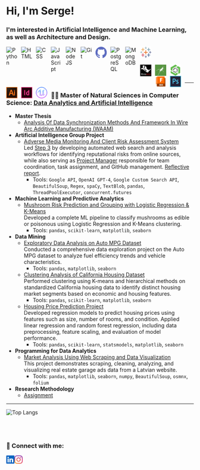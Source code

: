 <h1>Hi, I'm Serge!</h1>
<h3>I'm interested in Artificial Intelligence and Machine Learning, as well as Architecture and Design.</h3>

<img align="left" alt="Python" width="30px" style="padding-right:10px;" src="https://cdn.jsdelivr.net/gh/devicons/devicon@latest/icons/python/python-original.svg" />
<img align="left" alt="HTML" width="30px" style="padding-right:10px;" src="https://cdn.jsdelivr.net/gh/devicons/devicon/icons/html5/html5-plain.svg" />
<img align="left" alt="CSS" width="30px" style="padding-right:10px;" src="https://cdn.jsdelivr.net/gh/devicons/devicon/icons/css3/css3-plain.svg" />
<img align="left" alt="JavaScript" width="30px" style="padding-right:10px;" src="https://cdn.jsdelivr.net/gh/devicons/devicon/icons/javascript/javascript-plain.svg" />
<img align="left" alt="NodeJS" width="30px" style="padding-right:10px;" src="https://cdn.jsdelivr.net/gh/devicons/devicon/icons/nodejs/nodejs-original.svg" />
<img align="left" alt="Git" width="30px" style="padding-right:10px;" src="https://cdn.jsdelivr.net/gh/devicons/devicon/icons/git/git-original.svg" />
<img align="left" alt="GitHub" width="30px" style="padding-right:10px;" src="https://github.com/SergejsKopils/Assets/blob/main/icon/github-icon-2.svg" />
<img align="left" alt="PostgreSQL" width="30px" style="padding-right:10px;" src="https://cdn.jsdelivr.net/gh/devicons/devicon@latest/icons/postgresql/postgresql-original.svg"/>
<img align="left" alt="MongoDB" width="30px" style="padding-right:10px;" src="https://cdn.jsdelivr.net/gh/devicons/devicon@latest/icons/mongodb/mongodb-original-wordmark.svg"/>
<img align="left" alt="Tableau" width="30px" style="padding-right:10px;" src="https://github.com/SergejsKopils/Assets/blob/main/icon/tableau-software.svg" />
          
<br><br>

<img align="left" alt="Rhino 3D Logo" width="30" style="padding-right:10px;" src="https://raw.githubusercontent.com/SergejsKopils/Assets/main/icon/rhinoceros-3d-seeklogo.png"/>
<img align="left" alt="Grasshopper Logo" width="30" style="padding-right:10px;" src="https://github.com/SergejsKopils/Assets/blob/main/icon/grasshopper-3d-seeklogo.png"/>
<img align="left" alt="OnshapeLogo" width="30" style="padding-right:10px;" src="https://github.com/SergejsKopils/Assets/blob/main/icon/Onshape%20logo.png"/>
<img align="left" alt="Fusion 360 Logo" width="30" style="padding-right:10px;" src="https://github.com/SergejsKopils/Assets/blob/main/icon/autodesk-fusion-360-logo-png_seeklogo-482400.png"/>
<img align="left" alt="Photoshop" width="30px" style="padding-right:10px;" src="https://github.com/SergejsKopils/Assets/blob/main/icon/Photoshop_2.png" />
<img align="left" alt="Illustrator" width="30px" style="padding-right:10px;" src="https://github.com/SergejsKopils/Assets/blob/main/icon/Illustrator_2.png"/>
<img align="left" alt="InDesign" width="30px" style="padding-right:10px;" src="https://github.com/SergejsKopils/Assets/blob/main/icon/InDesign_2.png"/>
<img align="left" alt="Unreal Engine" width="30px" style="padding-right:10px;" src="https://github.com/SergejsKopils/Assets/blob/main/icon/unreal-engine.png"/>

<br><br>

---

### 👨‍💻 Master of Natural Sciences in Computer Science: **[Data Analytics and Artificial Intelligence](https://tsi.lv/study_programmes/double-degree-in-computer-sciencedata-analytics-and-artificial-intelligence/)**


- <b>Master Thesis</b>
  - [Analysis Of Data Synchronization Methods And Framework In Wire Arc Additive Manufacturing (WAAM)](https://github.com/SergejsKopils/TSI-Institute/tree/main/TSI-Thesis-waam-sync-anomaly-framework)</b>
- <b>Artificial Intelligence Group Project</b>
  - [Adverse Media Monitoring And Client Risk Assessment System](https://github.com/SergejsKopils/Artificial-Intelligence-Group-Project)  
    Led [Step 3](https://github.com/SergejsKopils/Artificial-Intelligence-Group-Project/blob/main/Step_1_Step_2_Step_3_Step_4_sanction_list.ipynb) by developing automated web search and analysis workflows for identifying reputational risks from online sources, while also serving as [Project Manager](https://github.com/SergejsKopils/Artificial-Intelligence-Group-Project/tree/main/Memo) responsible for team coordination, task assignment, and GitHub management. [Reflective report](https://github.com/SergejsKopils/Assets/blob/main/docs/Sergejs_Kopils_ST83519_Reflective_Report.pdf).
    - Tools: `Google API`, `OpenAI GPT-4`, `Google Custom Search API`, `BeautifulSoup`, `Regex`, `spaCy`, `TextBlob`, `pandas`, `ThreadPoolExecutor`, `concurrent.futures`
- <b>Machine Learning and Predictive Analytics</b>
  - [Mushroom Risk Prediction and Grouping with Logistic Regression & K-Means](https://github.com/SergejsKopils/TSI-Institute/tree/main/TSI-Machine-Learning-and-Predictive-Analytics)  
    Developed a complete ML pipeline to classify mushrooms as edible or poisonous using Logistic Regression and K-Means clustering.  
    - Tools: `pandas`, `scikit-learn`, `matplotlib`, `seaborn`
- <b>Data Mining</b>
  - [Exploratory Data Analysis on Auto MPG Dataset](https://github.com/SergejsKopils/TSI-Institute/tree/main/TSI-Data-Mining/practice-1-data-exploration)  
    Conducted a comprehensive data exploration project on the Auto MPG dataset to analyze fuel efficiency trends and vehicle characteristics.
    - Tools: `pandas`, `matplotlib`, `seaborn`
  - [Clustering Analysis of California Housing Dataset](https://github.com/SergejsKopils/TSI-Institute/tree/main/TSI-Data-Mining/practice-2-cluster-analysis)  
    Performed clustering using K-means and hierarchical methods on standardized California housing data to identify distinct housing market segments based on economic and housing features.  
    - Tools: `pandas`, `scikit-learn`, `matplotlib`, `seaborn`
  - [Housing Price Prediction Project](https://github.com/SergejsKopils/TSI-Institute/tree/main/TSI-Data-Mining/practice-3-regression-analysis)  
    Developed regression models to predict housing prices using features such as size, number of rooms, and condition. Applied linear regression and random forest regression, including data preprocessing, feature scaling, and evaluation of model performance.  
    - Tools: `pandas`, `scikit-learn`, `statsmodels`, `matplotlib`, `seaborn`
- <b>Programming for Data Analytics</b>
  - [Market Analysis Using Web Scraping and Data Visualization](https://github.com/SergejsKopils/TSI-Institute/tree/main/TSI-Programming-for-Data-Analytics/Independent-Project)  
    This project demonstrates scraping, cleaning, analyzing, and visualizing real estate garage ads data from a Latvian website.
    - Tools: `pandas`, `matplotlib`, `seaborn`, `numpy`, `BeautifulSoup`, `osmnx`, `folium`
- <b>Research Methodology</b>
  - [Assignment](https://github.com/SergejsKopils/TSI-Institute/tree/main/TSI-Research-Methodology-continued)

---

![Top Langs](https://github-readme-stats.vercel.app/api/top-langs/?username=SergejsKopils&theme=tokyonight)

<br><br>
    
### 🤳 Connect with me:

[<img align="left" alt="sergejs-kopils | LinkedIn" width="22px" src="https://github.com/SergejsKopils/Assets/blob/main/icon/linkedin-icon-3.svg" />][linkedin]
[<img align="left" alt="sergejs.kopils | Instagram" width="22px" src="https://github.com/SergejsKopils/Assets/blob/main/icon/instagram-2016-5.svg" />][instagram]

[linkedin]: https://www.linkedin.com/in/sergejs-kopils  
[instagram]: https://www.instagram.com/sergejs.kopils  

<!--

 ### 🧰 Languages and Tools

<img align="left" alt="Python" width="30px" style="padding-right:10px;" src="https://cdn.jsdelivr.net/gh/devicons/devicon@latest/icons/python/python-original.svg" />
<img align="left" alt="HTML" width="30px" style="padding-right:10px;" src="https://cdn.jsdelivr.net/gh/devicons/devicon/icons/html5/html5-plain.svg" />
<img align="left" alt="CSS" width="30px" style="padding-right:10px;" src="https://cdn.jsdelivr.net/gh/devicons/devicon/icons/css3/css3-plain.svg" />
<img align="left" alt="JavaScript" width="30px" style="padding-right:10px;" src="https://cdn.jsdelivr.net/gh/devicons/devicon/icons/javascript/javascript-plain.svg" />
<img align="left" alt="NodeJS" width="30px" style="padding-right:10px;" src="https://cdn.jsdelivr.net/gh/devicons/devicon/icons/nodejs/nodejs-original.svg" />
<img align="left" alt="Git" width="30px" style="padding-right:10px;" src="https://cdn.jsdelivr.net/gh/devicons/devicon/icons/git/git-original.svg" />
<img align="left" alt="GitHub" width="30px" style="padding-right:10px;" src="https://github.com/SergejsKopils/Assets/blob/main/icon/github-icon-2.svg" />
<img align="left" alt="PostgreSQL" width="30px" style="padding-right:10px;" src="https://cdn.jsdelivr.net/gh/devicons/devicon@latest/icons/postgresql/postgresql-original.svg"/>
<img align="left" alt="MongoDB" width="30px" style="padding-right:10px;" src="https://cdn.jsdelivr.net/gh/devicons/devicon@latest/icons/mongodb/mongodb-original-wordmark.svg"/>
<img align="left" alt="Tableau" width="30px" style="padding-right:10px;" src="https://github.com/SergejsKopils/Assets/blob/main/icon/tableau-software.svg" />
          
<br><br>

<img align="left" alt="Rhino 3D Logo" width="30" style="padding-right:10px;" src="https://raw.githubusercontent.com/SergejsKopils/Assets/main/icon/rhinoceros-3d-seeklogo.png"/>
<img align="left" alt="Grasshopper Logo" width="30" style="padding-right:10px;" src="https://github.com/SergejsKopils/Assets/blob/main/icon/grasshopper-3d-seeklogo.png"/>
<img align="left" alt="OnshapeLogo" width="30" style="padding-right:10px;" src="https://github.com/SergejsKopils/Assets/blob/main/icon/Onshape%20logo.png"/>
<img align="left" alt="Fusion 360 Logo" width="30" style="padding-right:10px;" src="https://github.com/SergejsKopils/Assets/blob/main/icon/autodesk-fusion-360-logo-png_seeklogo-482400.png"/>
<img align="left" alt="Photoshop" width="30px" style="padding-right:10px;" src="https://github.com/SergejsKopils/Assets/blob/main/icon/Photoshop_2.png" />
<img align="left" alt="Illustrator" width="30px" style="padding-right:10px;" src="https://github.com/SergejsKopils/Assets/blob/main/icon/Illustrator_2.png"/>
<img align="left" alt="InDesign" width="30px" style="padding-right:10px;" src="https://github.com/SergejsKopils/Assets/blob/main/icon/InDesign_2.png"/>
<img align="left" alt="Unreal Engine" width="30px" style="padding-right:10px;" src="https://github.com/SergejsKopils/Assets/blob/main/icon/unreal-engine.png"/>






    Led the development of [Step 3](https://github.com/SergejsKopils/Artificial-Intelligence-Group-Project/blob/main/Step_1_Step_2_Step_3_Step_4_sanction_list.ipynb) and acted as [Project Manager](https://github.com/SergejsKopils/Artificial-Intelligence-Group-Project/tree/main/Memo) in a collaborative system for identifying reputational risks from online sources. 

![My GitHub stats](https://github-readme-stats.vercel.app/api?username=SergejsKopils&theme=tokyonight_icons=true)


    
    - Data preprocessing: handled missing data, encoded categorical features  
    - Built supervised model (Logistic Regression) with ~63% accuracy and AUC of 0.56  
    - Used unsupervised learning (K-Means) with PCA visualization  
    - Evaluated models with accuracy, F1-score, AUC, cross-validation, and silhouette score  

    - Data cleaning and preprocessing 
    - Exploratory data analysis and visualization with 
    - Web scraping and data extraction 
    - Geographic data processing and mapping
    - Basic statistical analysis and visualization


<img align="left" alt="LaTeX" width="30px" style="padding-right:10px;" src="https://cdn.jsdelivr.net/gh/devicons/devicon@latest/icons/latex/latex-original.svg" />


[<img align="left" alt="JoshMadakor | LinkedIn" width="22px" src="https://cdn.jsdelivr.net/npm/simple-icons@v3/icons/linkedin.svg" />][linkedin]
[<img align="left" alt="sergejs.kopils | Instagram" width="22px" src="https://cdn.jsdelivr.net/npm/simple-icons@v3/icons/instagram.svg" />][instagram]

<img align="left" alt="Photoshop" width="30px" style="padding-right:10px;" src="https://cdn.jsdelivr.net/gh/devicons/devicon@latest/icons/photoshop/photoshop-original.svg" />
<img align="left" alt="Photoshop" width="30px" style="padding-right:10px;" src="https://github.com/SergejsKopils/Assets/blob/main/icon/Photoshop.png" />
<img align="left" alt="Illustrator" width="30px" style="padding-right:10px;" src="https://github.com/SergejsKopils/Assets/blob/main/icon/Illustrator.png"/>
<img align="left" alt="InDesign" width="30px" style="padding-right:10px;" src="https://github.com/SergejsKopils/Assets/blob/main/icon/InDesign.png"/

**joshmadakor1/joshmadakor1** is a ✨ _special_ ✨ repository because its `README.md` (this file) appears on your GitHub profile.

Here are some ideas to get you started:

- 🔭 I’m currently working on ...
- 🌱 I’m currently learning ...
- 👯 I’m looking to collaborate on ...
- 🤔 I’m looking for help with ...
- 💬 Ask me about ...
- 📫 How to reach me: ...
- 😄 Pronouns: ...
- ⚡ Fun fact: ...
-->




<!---
- 👋 Hi, I’m Serge or Sergejs Kopils.
- 👀 I’m interested in Artificial Intelligence and Machine Learning, data analytics and Big Data Technologies.
- 🌱 I’m currently learning Advanced AI algorithms and their applications in various industries, latest trends in Big Data and predictive analytics, Cloud Computing and its integration with AI/ML.
- 💞️ I’m looking to collaborate on projects that leverage AI and ML to solve complex challenges.
- 📫 How to reach me: kopserge@gmail.com
- ⚡ Fun fact about me: I am currently pursuing two master's degrees simultaneously, reflecting my diverse interests and dedication. One is in Computer Science with a focus on Data Analytics and Artificial Intelligence from the University of the West of England (UWE), and the other is in Architecture RISEBA Faculty of Architecture and Design (RISEBA FAD), Latvia, where I am deeply interested in integrating machine learning and AI into architectural design.  


SergejsKopils/SergejsKopils is a ✨ special ✨ repository because its `README.md` (this file) appears on your GitHub profile.
You can click the Preview link to take a look at your changes.
--->
